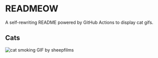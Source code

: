 # READMEOW

A self-rewriting README powered by GitHub Actions to display cat gifs.

## Cats

![cat smoking GIF by sheepfilms](https://media1.giphy.com/media/l0ExdMHUDKteztyfe/200.gif?cid=9acd02dadtybq6s8rytronezaunbvdn2j9cx6c1kuy198v3g&ep=v1_gifs_search&rid=200.gif&ct=g)
